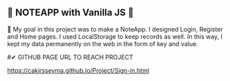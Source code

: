 ## 📝 NOTEAPP with Vanilla JS 📝

🎉 My goal in this project was to make a NoteApp. I designed Login, Register and Home pages. I used LocalStorage to keep records as well. In this way, I kept my data permanently on the web in the form of key and value.

#✔ GITHUB PAGE URL TO REACH PROJECT

https://cakirsseyma.github.io/Project/Sign-in.html
